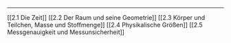***

[[2.1 Die Zeit]]
[[2.2 Der Raum und seine Geometrie]]
[[2.3 Körper und Teilchen, Masse und Stoffmenge]]
[[2.4 Physikalische Größen]]
[[2.5 Messgenauigkeit und Messunsicherheit]]
